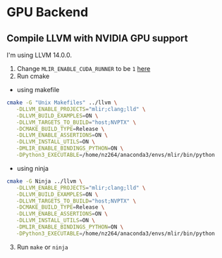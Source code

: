 # GPU Backend

## Compile LLVM with NVIDIA GPU support
I'm using LLVM 14.0.0.
1. Change `MLIR_ENABLE_CUDA_RUNNER` to be `1` [here](https://github.com/llvm/llvm-project/blob/da38bcfd52d75e95f44e363288e3ed4a0cbf0e04/mlir/CMakeLists.txt#L108)
2. Run cmake
- using makefile
```sh
cmake -G "Unix Makefiles" ../llvm \
   -DLLVM_ENABLE_PROJECTS="mlir;clang;lld" \
   -DLLVM_BUILD_EXAMPLES=ON \
   -DLLVM_TARGETS_TO_BUILD="host;NVPTX" \
   -DCMAKE_BUILD_TYPE=Release \
   -DLLVM_ENABLE_ASSERTIONS=ON \
   -DLLVM_INSTALL_UTILS=ON \
   -DMLIR_ENABLE_BINDINGS_PYTHON=ON \
   -DPython3_EXECUTABLE=/home/nz264/anaconda3/envs/mlir/bin/python
```

- using ninja
```sh
cmake -G Ninja ../llvm \
   -DLLVM_ENABLE_PROJECTS="mlir;clang;lld" \
   -DLLVM_BUILD_EXAMPLES=ON \
   -DLLVM_TARGETS_TO_BUILD="host;NVPTX" \
   -DCMAKE_BUILD_TYPE=Release \
   -DLLVM_ENABLE_ASSERTIONS=ON \
   -DLLVM_INSTALL_UTILS=ON \
   -DMLIR_ENABLE_BINDINGS_PYTHON=ON \
   -DPython3_EXECUTABLE=/home/nz264/anaconda3/envs/mlir/bin/python
```
3. Run `make` or `ninja`

